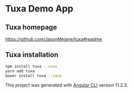 # Tuxa Demo App

## Tuxa homepage

https://github.com/JasonMejane/tuxa#readme

## Tuxa installation

```sh
npm install tuxa --save
yarn add tuxa
bower install tuxa --save
```

This project was generated with [Angular CLI](https://github.com/angular/angular-cli) version 11.2.3.
